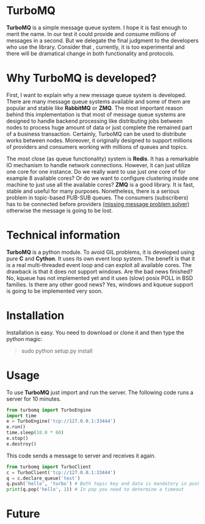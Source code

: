 # TurboMQ
**TurboMQ** is a simple message queue system. I hope it is fast enough to merit the name. In our test it could provide and consume millions of messages in a second. But we delegate the final judgment to the developers who use the library. Consider that , currently, it is too experimental and there will be dramatical change in both functionality and protocols.

# Why TurboMQ is developed?
First, I want to explain why a new message queue system is developed. There are many message queue systems available and some of them are popular and stable like **RabbitMQ** or **ZMQ**. The most important reason behind this implementation is that most of message queue systems are designed to handle backend processing like distributing jobs between nodes to process huge amount of data or just complete the remained part of a business transaction. Certainly, TurboMQ can be used to distribute works between nodes. Moreover, it originally designed to support millions of providers and consumers working with millions of queues and topics.

The most close (as queue functionality) system is **Redis**. It has a remarkable IO mechanism to handle network connections. However, it can just utilize one core for one instance. Do we really want to use just one core of for example 8 available cores? Or do we want to configure clustering inside one machine to just use all the available cores?
**ZMQ** is a good library. It is fast, stable and useful for many purposes. Nonetheless, there is a serious problem in topic-based PUB-SUB queues. The consumers (subscribers) has to be connected before providers [(missing message problem solver)](http://zguide.zeromq.org/page:all#Missing-Message-Problem-Solver) otherwise the message is going to be lost.

# Technical information
**TurboMQ** is a python module. To avoid GIL problems, it is developed using pure **C** and **Cython**. It uses its own event loop system. The benefit is that it is a real multi-threaded event loop and can exploit all available cores. The drawback is that it does not support windows. Are the bad news finished? No, kqueue has not implemented yet and it uses (slow) posix POLL in BSD families. Is there any other good news? Yes, windows and kqueue support is going to be implemented very soon.

# Installation
Installation is easy. You need to download or clone it and then type the python magic:
> sudo python setup.py install

# Usage
To use **TurboMQ** just import and run the server. The following code runs a server for 10 minutes.

```python
from turbomq import TurboEngine
import time
e = TurboEngine('tcp://127.0.0.1:33444')
e.run()
time.sleep(10.0 * 60)
e.stop()
e.destroy()
```

This code sends a message to server and receives it again.

```python
from turbomq import TurboClient
c = TurboClient('tcp://127.0.0.1:33444')
q = c.declare_queue('test')
q.push('hello', 'turbo') # Both topic key and data is mandatory in push
print(q.pop('hello', 1)) # In pop you need to determine a timeout
```

# Future
